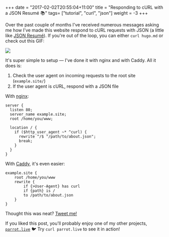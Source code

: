 +++
date = "2017-02-02T20:55:04+11:00"
title = "Responding to cURL with a JSON Resumé 📚"
tags= ["tutorial", "curl", "json"]
weight = -3
+++

Over the past couple of months I've received numerous messages asking me how I've made this website respond to cURL requests with JSON (a little like [JSON Resumé](https://jsonresume.org)).  If you're out of the loop, you can either `curl hugo.md` or check out this GIF:

![](screen-capture.gif)

It's super simple to setup — I've done it with nginx and with Caddy. All it does is:  
1. Check the user agent on incoming requests to the root site (`example.site/`)  
2. If the user agent is cURL, respond with a JSON file

With [nginx](https://www.nginx.com):

```nginx
server {
  listen 80;
  server_name example.site;
  root /home/you/www;

  location / {
    if ($http_user_agent ~* ^curl) {
      rewrite ^/$ "/path/to/about.json";
      break;
    }
  }
}
```

With [Caddy](https://caddyserver.com), it's even easier:

```
example.site {
    root /home/you/www
    rewrite {
        if {>User-Agent} has curl
        if {path} is /
        to /path/to/about.json
    }
}
```

Thought this was neat? [Tweet me!](https://twitter.com/hugojmd)

If you liked this post, you'll probably enjoy one of my other projects, [`parrot.live`](https://github.com/hugomd/parrot.live) 🐦 Try `curl parrot.live` to see it in action!
